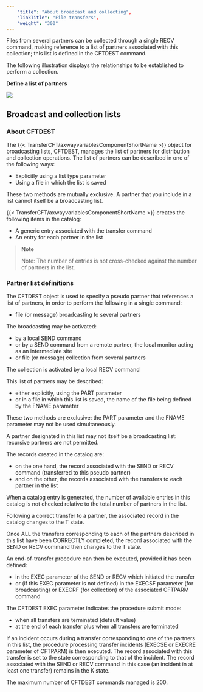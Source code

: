 ```yaml
---
    "title": "About broadcast and collecting",
    "linkTitle": "File transfers",
    "weight": "300"
---
```

Files from several partners can be collected
through a single RECV command, making reference to a list of partners
associated with this collection; this list is defined in the CFTDEST command.

The following illustration displays the relationships
to be established to perform a collection.

********Define a list
of partners********

**![](/Images/TransferCFT/Define_list_of_partner_RECV.gif)**

<span id="Broadcasting_lists"></span>

Broadcast and collection lists
------------------------------

<span id="About_the_Distribution_list"></span>

### About CFTDEST

The {{< TransferCFT/axwayvariablesComponentShortName  >}} object for broadcasting lists, CFTDEST, manages the list of partners for distribution and
collection operations. The list of partners can be described in one of
the following ways:

- Explicitly using
    a list type parameter
- Using a file in
    which the list is saved

These two methods are mutually exclusive. A partner that you include
in a list cannot itself be a broadcasting list.

{{< TransferCFT/axwayvariablesComponentShortName  >}} creates the following items in the catalog:

- A generic entry
    associated with the transfer command
- An entry for each
    partner in the list

> **Note**
>
> Note: The number of entries is not cross-checked against
> the number of partners in the list.

<span id="Definition_of_a_partner_list"></span>

### Partner list definitions

The CFTDEST object is used to specify a pseudo partner that references
a list of partners, in order to perform the following in a single command:

- file (or message)
    broadcasting to several partners

The broadcasting may be activated:

- by a local SEND
    command
- or by a SEND command
    from a remote partner, the local monitor acting as an intermediate site
- or file (or message)
    collection from several partners

The collection is activated by a local RECV command

This list of partners may be described:

- either explicitly,
    using the PART parameter
- or in a file in
    which this list is saved, the name of the file being defined by the FNAME
    parameter

These two methods are exclusive: the PART parameter and the FNAME parameter
may not be used simultaneously.

A partner designated in this list may not itself be a broadcasting list:
recursive partners are not permitted.

The records created in the catalog are:

- on the one hand,
    the record associated with the SEND or RECV command (transferred to this
    pseudo partner)
- and on the other,
    the records associated with the transfers to each partner in the list

When a catalog entry is generated, the number of available entries in
this catalog is not checked relative to the total number of partners in
the list.

Following a correct transfer to a partner, the associated record in
the catalog changes to the T state.

Once ALL the transfers corresponding to each of the partners described
in this list have been CORRECTLY completed, the record associated with
the SEND or RECV command then changes to the T state.

An end-of-transfer procedure can then be executed, provided it has been
defined:

- in the EXEC parameter
    of the SEND or RECV which initiated the transfer
- or (if this EXEC
    parameter is not defined) in the EXECSF parameter (for broadcasting) or
    EXECRF (for collection) of the associated CFTPARM command

The CFTDEST EXEC parameter indicates the procedure submit mode:

- when all transfers
    are terminated (default value)
- at the end of each
    transfer plus when all transfers are terminated

If an incident occurs during a transfer corresponding to one of the
partners in this list, the procedure processing transfer incidents (EXECSE
or EXECRE parameter of CFTPARM) is then executed. The record associated
with this transfer is set to the state corresponding to that of the incident.
The record associated with the SEND or RECV command in this case (an incident
in at least one transfer) remains in the K state.

The maximum number of CFTDEST commands managed is 200.
